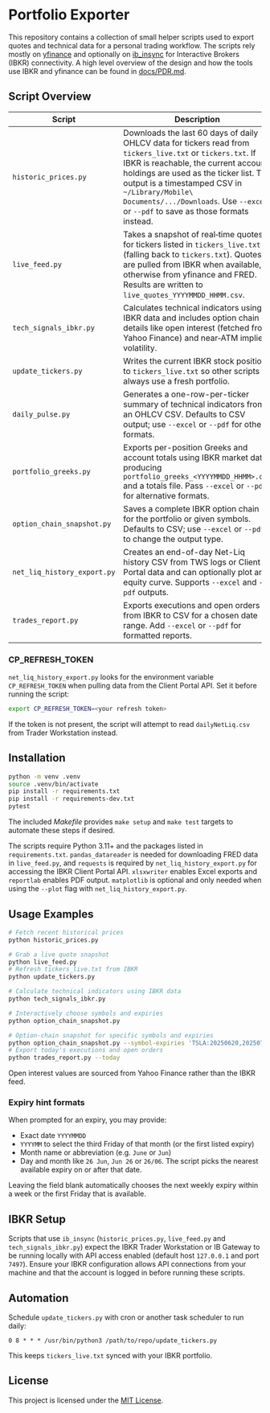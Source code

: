 # Portfolio Exporter

This repository contains a collection of small helper scripts used to export quotes
and technical data for a personal trading workflow. The scripts rely mostly on
[yfinance](https://github.com/ranaroussi/yfinance) and optionally on
[ib_insync](https://github.com/erdewit/ib_insync) for Interactive Brokers (IBKR)
connectivity. A high level overview of the design and how the tools use IBKR and
yfinance can be found in [docs/PDR.md](docs/PDR.md).

## Script Overview

| Script | Description |
| ------ | ----------- |
| `historic_prices.py` | Downloads the last 60 days of daily OHLCV data for tickers read from `tickers_live.txt` or `tickers.txt`. If IBKR is reachable, the current account holdings are used as the ticker list. The output is a timestamped CSV in `~/Library/Mobile\ Documents/.../Downloads`. Use `--excel` or `--pdf` to save as those formats instead. |
| `live_feed.py` | Takes a snapshot of real‑time quotes for tickers listed in `tickers_live.txt` (falling back to `tickers.txt`). Quotes are pulled from IBKR when available, otherwise from yfinance and FRED. Results are written to `live_quotes_YYYYMMDD_HHMM.csv`. |
| `tech_signals_ibkr.py` | Calculates technical indicators using IBKR data and includes option chain details like open interest (fetched from Yahoo Finance) and near‑ATM implied volatility. |
| `update_tickers.py` | Writes the current IBKR stock positions to `tickers_live.txt` so other scripts always use a fresh portfolio. |
| `daily_pulse.py` | Generates a one-row-per-ticker summary of technical indicators from an OHLCV CSV. Defaults to CSV output; use `--excel` or `--pdf` for other formats. |
| `portfolio_greeks.py` | Exports per-position Greeks and account totals using IBKR market data, producing `portfolio_greeks_<YYYYMMDD_HHMM>.csv` and a totals file. Pass `--excel` or `--pdf` for alternative formats. |
| `option_chain_snapshot.py` | Saves a complete IBKR option chain for the portfolio or given symbols. Defaults to CSV; use `--excel` or `--pdf` to change the output type. |
| `net_liq_history_export.py` | Creates an end-of-day Net-Liq history CSV from TWS logs or Client Portal data and can optionally plot an equity curve. Supports `--excel` and `--pdf` outputs. |
| `trades_report.py` | Exports executions and open orders from IBKR to CSV for a chosen date range. Add `--excel` or `--pdf` for formatted reports. |

### CP_REFRESH_TOKEN
`net_liq_history_export.py` looks for the environment variable `CP_REFRESH_TOKEN` when pulling data from the Client Portal API. Set it before running the script:

```bash
export CP_REFRESH_TOKEN=<your refresh token>
```

If the token is not present, the script will attempt to read `dailyNetLiq.csv` from Trader Workstation instead.

## Installation

```bash
python -m venv .venv
source .venv/bin/activate
pip install -r requirements.txt
pip install -r requirements-dev.txt
pytest
```

The included *Makefile* provides `make setup` and `make test` targets to automate
these steps if desired.

The scripts require Python 3.11+ and the packages listed in `requirements.txt`.
`pandas_datareader` is needed for downloading FRED data in `live_feed.py`, and `requests` is required by `net_liq_history_export.py` for accessing the IBKR Client Portal API. `xlsxwriter` enables Excel exports and `reportlab` enables PDF output. `matplotlib` is optional and only needed when using the `--plot` flag with `net_liq_history_export.py`.

## Usage Examples

```bash
# Fetch recent historical prices
python historic_prices.py

# Grab a live quote snapshot
python live_feed.py
# Refresh tickers_live.txt from IBKR
python update_tickers.py

# Calculate technical indicators using IBKR data
python tech_signals_ibkr.py

# Interactively choose symbols and expiries
python option_chain_snapshot.py

# Option-chain snapshot for specific symbols and expiries
python option_chain_snapshot.py --symbol-expiries 'TSLA:20250620,20250703;AAPL:20250620'
# Export today's executions and open orders
python trades_report.py --today
```

Open interest values are sourced from Yahoo Finance rather than the IBKR feed.

### Expiry hint formats

When prompted for an expiry, you may provide:

* Exact date ``YYYYMMDD``
* ``YYYYMM`` to select the third Friday of that month (or the first listed expiry)
* Month name or abbreviation (e.g. ``June`` or ``Jun``)
* Day and month like ``26 Jun``, ``Jun 26`` or ``26/06``. The script picks the
  nearest available expiry on or after that date.

Leaving the field blank automatically chooses the next weekly expiry within a
week or the first Friday that is available.

## IBKR Setup

Scripts that use `ib_insync` (`historic_prices.py`, `live_feed.py` and
`tech_signals_ibkr.py`) expect the IBKR Trader Workstation or IB Gateway to be
running locally with API access enabled (default host `127.0.0.1` and port
`7497`). Ensure your IBKR configuration allows API connections from your machine
and that the account is logged in before running these scripts.
## Automation

Schedule `update_tickers.py` with cron or another task scheduler to run daily:

```cron
0 8 * * * /usr/bin/python3 /path/to/repo/update_tickers.py
```

This keeps `tickers_live.txt` synced with your IBKR portfolio.


## License

This project is licensed under the [MIT License](LICENSE).
